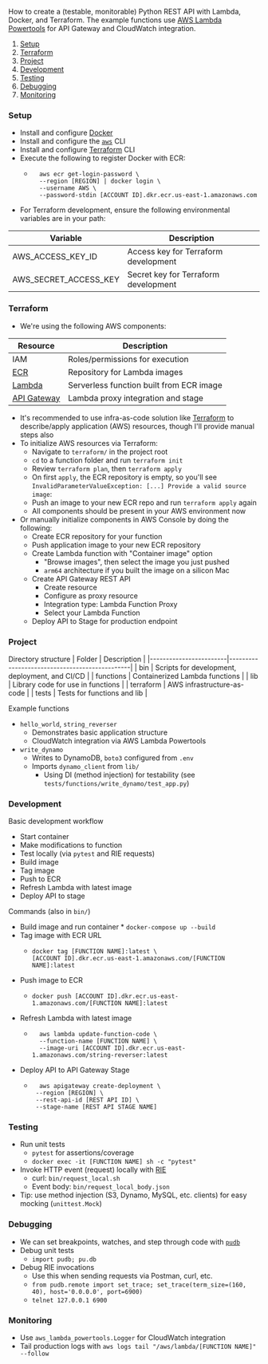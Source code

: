 
How to create a (testable, monitorable) Python REST API with Lambda, Docker, and Terraform. The example functions use [AWS Lambda Powertools](https://awslabs.github.io/aws-lambda-powertools-python/2.5.0/) for API Gateway and CloudWatch integration.

1. [Setup](#setup)
2. [Terraform](#terraform)
3. [Project](#project)
4. [Development](#development)
5. [Testing](#testing)
6. [Debugging](#debugging)
7. [Monitoring](#monitoring)

### Setup
* Install and configure [Docker](https://docs.docker.com/desktop/install/mac-install/)
* Install and configure the [`aws`](https://aws.amazon.com/cli) CLI
* Install and configure [Terraform](https://developer.hashicorp.com/terraform/tutorials/aws-get-started) CLI
* Execute the following to register Docker with ECR:
	* ```
	    aws ecr get-login-password \
	    --region [REGION] | docker login \
	    --username AWS \
	    --password-stdin [ACCOUNT ID].dkr.ecr.us-east-1.amazonaws.com
	    ```
* For Terraform development, ensure the following environmental variables are in your path:

| Variable               | Description                                   |
|------------------------|-----------------------------------------------|
| AWS_ACCESS_KEY_ID      | Access key for Terraform development          |
| AWS_SECRET_ACCESS_KEY  | Secret key for Terraform development          |


### Terraform
* We're using the following AWS components:

| Resource               | Description                                   |
|------------------------|-----------------------------------------------|
| IAM      | Roles/permissions for execution          |
| [ECR](https://us-east-1.console.aws.amazon.com/ecr/repositories)  | Repository for Lambda images          |
| [Lambda](https://us-east-1.console.aws.amazon.com/lambda/)  | Serverless function built from ECR image          |
| [API Gateway](https://us-east-1.console.aws.amazon.com/apigateway/main/apis)  | Lambda proxy integration and stage          |

* It's recommended to use infra-as-code solution like [Terraform](https://registry.terraform.io/providers/hashicorp/aws/latest/docs) to describe/apply application (AWS) resources, though I'll provide manual steps also
* To initialize AWS resources via Terraform:
	* Navigate to `terraform/` in the project root
	* `cd` to a function folder and run `terraform init`
	* Review `terraform plan`, then `terraform apply`
	* On first `apply`, the ECR repository is empty, so you'll see `InvalidParameterValueException: [...] Provide a valid source image`:
	* Push an image to your new ECR repo and run `terraform apply` again
	* All components should be present in your AWS environment now
* Or manually initialize components in AWS Console by doing the following:
	* Create ECR repository for your function
	* Push application image to your new ECR repository
	* Create Lambda function with "Container image" option
		* "Browse images", then select the image you just pushed
		* `arm64` architecture if you built the image on a silicon Mac 
	* Create API Gateway REST API
		* Create resource
		* Configure as proxy resource
		* Integration type: Lambda Function Proxy
		* Select your Lambda Function
	* Deploy API to Stage for production endpoint


### Project
Directory structure
| Folder               | Description                                   |
|------------------------|-----------------------------------------------|
| bin      | Scripts for development, deployment, and CI/CD          |
| functions  | Containerized Lambda functions          |
| lib  | Library code for use in functions          |
| terraform  | AWS infrastructure-as-code          |
| tests  | Tests for functions and lib          |

Example functions
* `hello_world`, `string_reverser`
	* Demonstrates basic application structure
	* CloudWatch integration via AWS Lambda Powertools
* `write_dynamo`
	* Writes to DynamoDB, `boto3` configured from `.env`
	* Imports `dynamo_client` from `lib/` 
	    * Using DI (method injection) for testability (see `tests/functions/write_dynamo/test_app.py`)
	

### Development
Basic development workflow
* Start container
* Make modifications to function
* Test locally (via `pytest` and RIE requests)
* Build image
* Tag image
* Push to ECR
* Refresh Lambda with latest image
* Deploy API to stage

Commands (also in `bin/`)
* Build image and run container
	    * ```
	    docker-compose up --build  
	    ```
* Tag image with ECR URL
  * ```
    docker tag [FUNCTION NAME]:latest \
    [ACCOUNT ID].dkr.ecr.us-east-1.amazonaws.com/[FUNCTION NAME]:latest
    ```
* Push image to ECR
  * ```
    docker push [ACCOUNT ID].dkr.ecr.us-east-1.amazonaws.com/[FUNCTION NAME]:latest
    ```
* Refresh Lambda with latest image
	* ```
    	aws lambda update-function-code \
        --function-name [FUNCTION NAME] \
        --image-uri [ACCOUNT ID].dkr.ecr.us-east-1.amazonaws.com/string-reverser:latest
      ```
* Deploy API to API Gateway Stage
	* ``` 
	    aws apigateway create-deployment \
	   --region [REGION] \
	   --rest-api-id [REST API ID] \
	   --stage-name [REST API STAGE NAME]
       ```

### Testing
* Run unit tests
	* `pytest` for assertions/coverage
	* `docker exec -it [FUNCTION NAME] sh -c "pytest"`
* Invoke HTTP event (request) locally with [RIE](https://docs.aws.amazon.com/lambda/latest/dg/images-test.html)
	* curl: `bin/request_local.sh`
	* Event body: `bin/request_local_body.json`
* Tip: use method injection (S3, Dynamo, MySQL, etc. clients) for easy mocking (`unittest.Mock`)

### Debugging
* We can set breakpoints, watches, and step through code with [`pudb`](https://pypi.org/project/pudb/)
* Debug unit tests
	* `import pudb; pu.db`
* Debug RIE invocations
	* Use this when sending requests via Postman, curl, etc. 
	* `from pudb.remote import set_trace; set_trace(term_size=(160, 40), host='0.0.0.0', port=6900)`
	* `telnet 127.0.0.1 6900` 

### Monitoring
* Use `aws_lambda_powertools.Logger` for CloudWatch integration
* Tail production logs with `aws logs tail "/aws/lambda/[FUNCTION NAME]" --follow`
